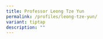 ```yaml
---
title: Professor Leong Tze Yun
permalink: /profiles/leong-tze-yun/
variant: tiptap
description: ""
---
```

